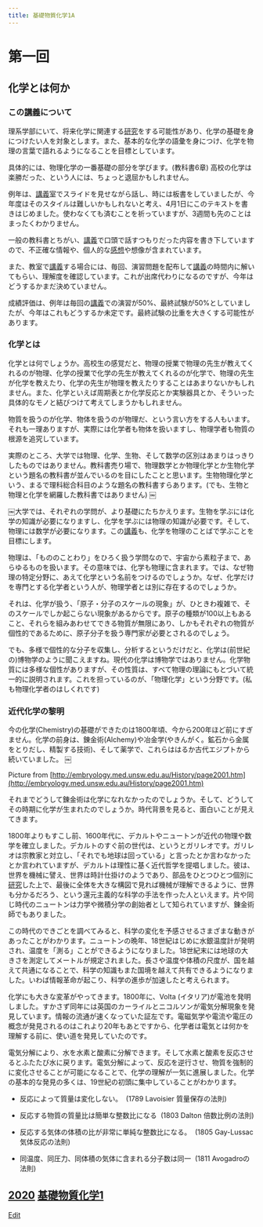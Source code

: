 ```yaml
---
title: 基礎物質化学1A
---
```

# 第一回
## 化学とは何か
### この[講義](/講義)について



理系学部にいて、将来化学に関連する[研究](/研究)をする可能性があり、化学の基礎を身につけたい人を対象とします。また、基本的な化学の語彙を身につけ、化学を物理の言葉で語れるようになることを目標としています。


具体的には、物理化学の一番基礎の部分を学びます。(教科書6章) 高校の化学は楽勝だった、という人には、ちょっと退屈かもしれません。


例年は、[講義](/講義)室でスライドを見せながら話し、時には板書をしていましたが、今年度はそのスタイルは難しいかもしれないと考え、4月1日にこのテキストを書きはじめました。使わなくても済むことを祈っていますが、3週間も先のことはまったくわかりません。



一般の教科書とちがい、[講義](/講義)で口頭で話すつもりだった内容を書き下していますので、不正確な情報や、個人的な[感想](/感想)や想像が含まれています。


また、教室で[講義](/講義)する場合には、毎回、演習問題を配布して[講義](/講義)の時間内に解いてもらい、理解度を確認しています。これが出席代わりになるのですが、今年はどうするかまだ決めていません。



成績評価は、例年は毎回の[講義](/講義)での演習が50%、最終試験が50%としていましたが、今年はこれもどうするか未定です。最終試験の比重を大きくする可能性があります。


### 化学とは


化学とは何でしょうか。高校生の感覚だと、物理の授業で物理の先生が教えてくれるのが物理、化学の授業で化学の先生が教えてくれるのが化学で、物理の先生が化学を教えたり、化学の先生が物理を教えたりすることはあまりないかもしれません。また、化学といえば周期表とか化学反応とか実験器具とか、そういった具体的なモノと結びつけて考えてしまうかもしれません。


物質を扱うのが化学、物体を扱うのが物理だ、という言い方をする人もいます。それも一理ありますが、実際には化学者も物体を扱いますし、物理学者も物質の根源を追究しています。



実際のところ、大学では物理、化学、生物、そして数学の区別はあまりはっきりしたものではありません。教科書売り場で、物理数学とか物理化学とか生物化学という題名の教科書が並んでいるのを目にしたことと思います。生物物理化学という、まるで理科総合科目のような題名の教科書すらあります。(でも、生物と物理と化学を網羅した教科書ではありません)
￼

[](https://i.gyazo.com/69e18706bc14f886fa483733f46d5639.jpg)
[](https://i.gyazo.com/bf7a0f95a9c445c9a77aad95799ccc80.jpg)


￼大学では、それぞれの学問が、より基礎にたちかえります。生物を学ぶには化学の知識が必要になりますし、化学を学ぶには物理の知識が必要です。そして、物理には数学が必要になります。この[講義](/講義)も、化学を物理のことばで学ぶことを目標にします。


物理は、「もののことわり」をひろく扱う学問なので、宇宙から素粒子まで、あらゆるものを扱います。その意味では、化学も物理に含まれます。では、なぜ物理の特定分野に、あえて化学という名前をつけるのでしょうか。なぜ、化学だけを専門とする化学者という人が、物理学者とは別に存在するのでしょうか。



それは、化学が扱う、「原子・分子のスケールの現象」が、ひときわ複雑で、そのスケールでしか起こらない現象があるからです。原子の種類が100以上もあること、それらを組みあわせてできる物質が無限にあり、しかもそれぞれの物質が個性的であるために、原子分子を扱う専門家が必要とされるのでしょう。



でも、多様で個性的な分子を収集し、分析するというだけだと、化学は(前世紀の)博物学のように聞こえますね。現代の化学は博物学ではありません。化学物質には多様な個性がありますが、その性質は、すべて物理の理論にもとづいて統一的に説明されます。これを担っているのが、「物理化学」という分野です。(私も物理化学者のはしくれです)


### 近代化学の黎明


今の化学(Chemistry)の基礎ができたのは1800年頃、今から200年ほど前にすぎません。化学の前身は、錬金術(Alchemy)や冶金学(やきんがく。鉱石から金属をとりだし、精製する技術)、そして薬学で、これらははるか古代エジプトから続いていました。
￼

[](https://i.gyazo.com/385b55660d5feb0e33e1c21f5091b235.jpg)
Picture from [http://embryology.med.unsw.edu.au/History/page2001.htm](http://embryology.med.unsw.edu.au/History/page2001.htm)


それまでどうして錬金術は化学になれなかったのでしょうか。そして、どうしてその時期に化学が生まれたのでしょうか。時代背景を見ると、面白いことが見えてきます。



1800年よりもすこし前、1600年代に、デカルトやニュートンが近代の物理や数学を確立しました。デカルトのすぐ前の世代は、というとガリレオです。ガリレオは宗教家と対立し、「それでも地球は回っている」と言ったとか言わなかったとか言われていますが、デカルトは理性に基く近代哲学を提唱しました。彼は、世界を機械に譬え、世界は時計仕掛けのようであり、部品をひとつひとつ個別に[研究](/研究)した上で、最後に全体を大きな構図で見れば機械が理解できるように、世界も分かるだろう、という還元主義的な科学の手法を作った人といえます。片や同じ時代のニュートンは力学や微積分学の創始者として知られていますが、錬金術師でもありました。



この時代のできごとを調べてみると、科学の変化を予感させるさまざまな動きがあったことがわかります。ニュートンの晩年、18世紀はじめに水銀温度計が発明され、温度を「測る」ことができるようになりました。18世紀末には地球の大きさを測定してメートルが規定されました。長さや温度や体積の尺度が、国を越えて共通になることで、科学の知識もまた国境を越えて共有できるようになりました。いわば情報革命が起こり、科学の進歩が加速したと考えられます。


化学にも大きな変革がやってきます。1800年に、Volta (イタリア)が電池を発明しました。すかさず同年には英国のカーライルとニコルソンが電気分解現象を発見しています。情報の流通が速くなっていた証左です。電磁気学や電流や電圧の概念が発見されるのはこれより20年もあとですから、化学者は電気とは何かを理解する前に、使い道を発見していたのです。



電気分解により、水を水素と酸素に分解できます。そして水素と酸素を反応させるとふたたび水に戻ります。電気分解によって、反応を逆行させ、物質を強制的に変化させることが可能になることで、化学の理解が一気に進展しました。化学の基本的な発見の多くは、19世紀の初頭に集中していることがわかります。



* 反応によって質量は変化しない。   (1789 Lavoisier 質量保存の法則)

* 反応する物質の質量比は簡単な整数比になる   (1803 Dalton 倍数比例の法則)

* 反応する気体の体積の比が非常に単純な整数比になる。   (1805 Gay-Lussac 気体反応の法則)

* 同温度、同圧力、同体積の気体に含まれる分子数は同一   (1811 Avogadroの法則)












[2020](/2020) [基礎物質化学1](/基礎物質化学1)
----

[Edit](https://github.com/vitroid/vitroid.github.io/edit/master/MD/基礎物質化学1A.md)

